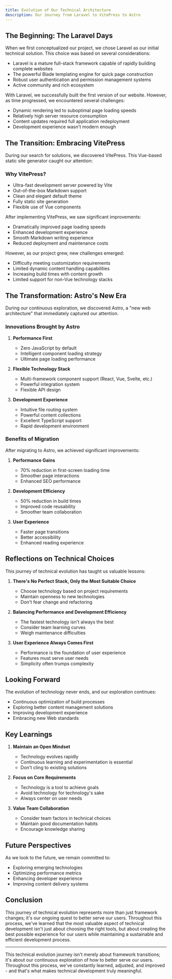 ```yaml
---
title: Evolution of Our Technical Architecture
description: Our Journey from Laravel to VitePress to Astro
---
```


## The Beginning: The Laravel Days

When we first conceptualized our project, we chose Laravel as our initial technical solution. This choice was based on several considerations:

- Laravel is a mature full-stack framework capable of rapidly building complete websites
- The powerful Blade templating engine for quick page construction
- Robust user authentication and permission management systems
- Active community and rich ecosystem

With Laravel, we successfully built the first version of our website. However, as time progressed, we encountered several challenges:

- Dynamic rendering led to suboptimal page loading speeds
- Relatively high server resource consumption
- Content updates required full application redeployment
- Development experience wasn't modern enough

## The Transition: Embracing VitePress

During our search for solutions, we discovered VitePress. This Vue-based static site generator caught our attention:

### Why VitePress?

- Ultra-fast development server powered by Vite
- Out-of-the-box Markdown support
- Clean and elegant default theme
- Fully static site generation
- Flexible use of Vue components

After implementing VitePress, we saw significant improvements:

- Dramatically improved page loading speeds
- Enhanced development experience
- Smooth Markdown writing experience
- Reduced deployment and maintenance costs

However, as our project grew, new challenges emerged:

- Difficulty meeting customization requirements
- Limited dynamic content handling capabilities
- Increasing build times with content growth
- Limited support for non-Vue technology stacks

## The Transformation: Astro's New Era

During our continuous exploration, we discovered Astro, a "new web architecture" that immediately captured our attention.

### Innovations Brought by Astro

1. **Performance First**
   - Zero JavaScript by default
   - Intelligent component loading strategy
   - Ultimate page loading performance

2. **Flexible Technology Stack**
   - Multi-framework component support (React, Vue, Svelte, etc.)
   - Powerful integration system
   - Flexible API design

3. **Development Experience**
   - Intuitive file routing system
   - Powerful content collections
   - Excellent TypeScript support
   - Rapid development environment

### Benefits of Migration

After migrating to Astro, we achieved significant improvements:

1. **Performance Gains**
   - 70% reduction in first-screen loading time
   - Smoother page interactions
   - Enhanced SEO performance

2. **Development Efficiency**
   - 50% reduction in build times
   - Improved code reusability
   - Smoother team collaboration

3. **User Experience**
   - Faster page transitions
   - Better accessibility
   - Enhanced reading experience

## Reflections on Technical Choices

This journey of technical evolution has taught us valuable lessons:

1. **There's No Perfect Stack, Only the Most Suitable Choice**
   - Choose technology based on project requirements
   - Maintain openness to new technologies
   - Don't fear change and refactoring

2. **Balancing Performance and Development Efficiency**
   - The fastest technology isn't always the best
   - Consider team learning curves
   - Weigh maintenance difficulties

3. **User Experience Always Comes First**
   - Performance is the foundation of user experience
   - Features must serve user needs
   - Simplicity often trumps complexity

## Looking Forward

The evolution of technology never ends, and our exploration continues:

- Continuous optimization of build processes
- Exploring better content management solutions
- Improving development experience
- Embracing new Web standards

## Key Learnings

1. **Maintain an Open Mindset**
   - Technology evolves rapidly
   - Continuous learning and experimentation is essential
   - Don't cling to existing solutions

2. **Focus on Core Requirements**
   - Technology is a tool to achieve goals
   - Avoid technology for technology's sake
   - Always center on user needs

3. **Value Team Collaboration**
   - Consider team factors in technical choices
   - Maintain good documentation habits
   - Encourage knowledge sharing

## Future Perspectives

As we look to the future, we remain committed to:

- Exploring emerging technologies
- Optimizing performance metrics
- Enhancing developer experience
- Improving content delivery systems

## Conclusion

This journey of technical evolution represents more than just framework changes; it's our ongoing quest to better serve our users. Throughout this process, we've learned that the most valuable aspect of technical development isn't just about choosing the right tools, but about creating the best possible experience for our users while maintaining a sustainable and efficient development process.

---

This technical evolution journey isn't merely about framework transitions; it's about our continuous exploration of how to better serve our users. Throughout this process, we've constantly learned, adjusted, and improved - and that's what makes technical development truly meaningful. 